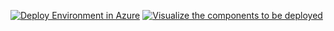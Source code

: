 <a href="https://portal.azure.com/#create/Microsoft.Template/uri/https%3A%2F%2Fraw.githubusercontent.com%2Fsebastienlevert%2Fmicrosoft-graph-connectors-store%2FARM%2FARM%20Templates%2Fazuredeploy.json"><img src="https://aka.ms/deploytoazurebutton" alt="Deploy Environment in Azure" /></a>
<a href="http://armviz.io/#/?load=https%3A%2F%2Fraw.githubusercontent.com%2Fsebastienlevert%2Fmicrosoft-graph-connectors-store%2FARM%2FARM%20Templates%2Fazuredeploy.json"><img src="http://nikcharlebois.com/wp-content/uploads/2021/03/Visualize.png" alt="Visualize the components to be deployed" /></a>
